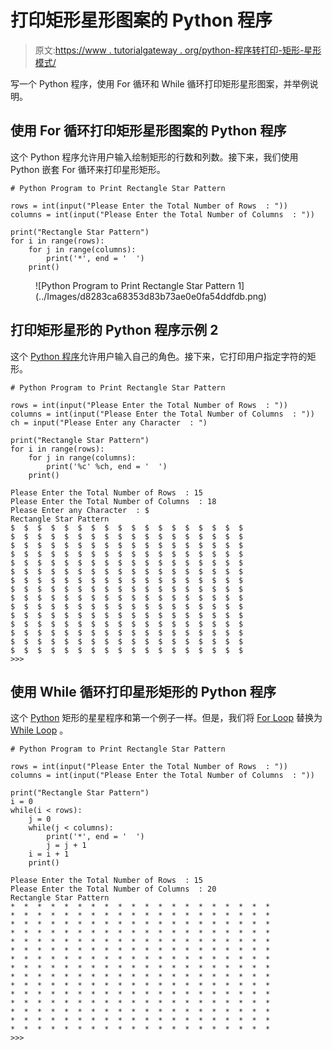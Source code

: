 # 打印矩形星形图案的 Python 程序

> 原文:[https://www . tutorialgateway . org/python-程序转打印-矩形-星形模式/](https://www.tutorialgateway.org/python-program-to-print-rectangle-star-pattern/)

写一个 Python 程序，使用 For 循环和 While 循环打印矩形星形图案，并举例说明。

## 使用 For 循环打印矩形星形图案的 Python 程序

这个 Python 程序允许用户输入绘制矩形的行数和列数。接下来，我们使用 Python 嵌套 For 循环来打印星形矩形。

```
# Python Program to Print Rectangle Star Pattern

rows = int(input("Please Enter the Total Number of Rows  : "))
columns = int(input("Please Enter the Total Number of Columns  : "))

print("Rectangle Star Pattern") 
for i in range(rows):
    for j in range(columns):
        print('*', end = '  ')
    print()
```

<figure class="wp-block-image">![Python Program to Print Rectangle Star Pattern 1](../Images/d8283ca68353d83b73ae0e0fa54ddfdb.png)</figure>

## 打印矩形星形的 Python 程序示例 2

这个 [Python 程序](https://www.tutorialgateway.org/python-programming-examples/)允许用户输入自己的角色。接下来，它打印用户指定字符的矩形。

```
# Python Program to Print Rectangle Star Pattern

rows = int(input("Please Enter the Total Number of Rows  : "))
columns = int(input("Please Enter the Total Number of Columns  : "))
ch = input("Please Enter any Character  : ")

print("Rectangle Star Pattern") 
for i in range(rows):
    for j in range(columns):
        print('%c' %ch, end = '  ')
    print()
```

```
Please Enter the Total Number of Rows  : 15
Please Enter the Total Number of Columns  : 18
Please Enter any Character  : $
Rectangle Star Pattern
$  $  $  $  $  $  $  $  $  $  $  $  $  $  $  $  $  $  
$  $  $  $  $  $  $  $  $  $  $  $  $  $  $  $  $  $  
$  $  $  $  $  $  $  $  $  $  $  $  $  $  $  $  $  $  
$  $  $  $  $  $  $  $  $  $  $  $  $  $  $  $  $  $  
$  $  $  $  $  $  $  $  $  $  $  $  $  $  $  $  $  $  
$  $  $  $  $  $  $  $  $  $  $  $  $  $  $  $  $  $  
$  $  $  $  $  $  $  $  $  $  $  $  $  $  $  $  $  $  
$  $  $  $  $  $  $  $  $  $  $  $  $  $  $  $  $  $  
$  $  $  $  $  $  $  $  $  $  $  $  $  $  $  $  $  $  
$  $  $  $  $  $  $  $  $  $  $  $  $  $  $  $  $  $  
$  $  $  $  $  $  $  $  $  $  $  $  $  $  $  $  $  $  
$  $  $  $  $  $  $  $  $  $  $  $  $  $  $  $  $  $  
$  $  $  $  $  $  $  $  $  $  $  $  $  $  $  $  $  $  
$  $  $  $  $  $  $  $  $  $  $  $  $  $  $  $  $  $  
$  $  $  $  $  $  $  $  $  $  $  $  $  $  $  $  $  $  
>>> 
```

## 使用 While 循环打印星形矩形的 Python 程序

这个 [Python](https://www.tutorialgateway.org/python-tutorial/) 矩形的星星程序和第一个例子一样。但是，我们将 [For Loop](https://www.tutorialgateway.org/python-for-loop/) 替换为 [While Loop](https://www.tutorialgateway.org/python-while-loop/) 。

```
# Python Program to Print Rectangle Star Pattern

rows = int(input("Please Enter the Total Number of Rows  : "))
columns = int(input("Please Enter the Total Number of Columns  : "))

print("Rectangle Star Pattern")
i = 0
while(i < rows):
    j = 0
    while(j < columns):
        print('*', end = '  ')
        j = j + 1
    i = i + 1
    print()
```

```
Please Enter the Total Number of Rows  : 15
Please Enter the Total Number of Columns  : 20
Rectangle Star Pattern
*  *  *  *  *  *  *  *  *  *  *  *  *  *  *  *  *  *  *  *  
*  *  *  *  *  *  *  *  *  *  *  *  *  *  *  *  *  *  *  *  
*  *  *  *  *  *  *  *  *  *  *  *  *  *  *  *  *  *  *  *  
*  *  *  *  *  *  *  *  *  *  *  *  *  *  *  *  *  *  *  *  
*  *  *  *  *  *  *  *  *  *  *  *  *  *  *  *  *  *  *  *  
*  *  *  *  *  *  *  *  *  *  *  *  *  *  *  *  *  *  *  *  
*  *  *  *  *  *  *  *  *  *  *  *  *  *  *  *  *  *  *  *  
*  *  *  *  *  *  *  *  *  *  *  *  *  *  *  *  *  *  *  *  
*  *  *  *  *  *  *  *  *  *  *  *  *  *  *  *  *  *  *  *  
*  *  *  *  *  *  *  *  *  *  *  *  *  *  *  *  *  *  *  *  
*  *  *  *  *  *  *  *  *  *  *  *  *  *  *  *  *  *  *  *  
*  *  *  *  *  *  *  *  *  *  *  *  *  *  *  *  *  *  *  *  
*  *  *  *  *  *  *  *  *  *  *  *  *  *  *  *  *  *  *  *  
*  *  *  *  *  *  *  *  *  *  *  *  *  *  *  *  *  *  *  *  
*  *  *  *  *  *  *  *  *  *  *  *  *  *  *  *  *  *  *  *  
>>> 
```